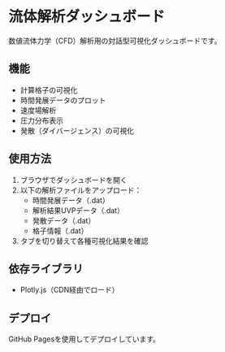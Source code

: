 # 流体解析ダッシュボード

数値流体力学（CFD）解析用の対話型可視化ダッシュボードです。

## 機能

- 計算格子の可視化
- 時間発展データのプロット
- 速度場解析
- 圧力分布表示
- 発散（ダイバージェンス）の可視化

## 使用方法

1. ブラウザでダッシュボードを開く
2. 以下の解析ファイルをアップロード：
   - 時間発展データ（.dat）
   - 解析結果UVPデータ（.dat）
   - 発散データ（.dat）
   - 格子情報（.dat）
3. タブを切り替えて各種可視化結果を確認

## 依存ライブラリ

- Plotly.js（CDN経由でロード）

## デプロイ

GitHub Pagesを使用してデプロイしています。